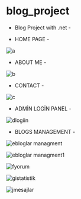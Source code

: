 # blog_project

- Blog Project with .net -

- HOME PAGE -

![a](https://user-images.githubusercontent.com/77343458/111784092-04ca3a00-88cc-11eb-889b-7429cde95568.png)

- ABOUT ME -

![b](https://user-images.githubusercontent.com/77343458/111784099-05fb6700-88cc-11eb-8a84-dd6ca4bcc080.png)

- CONTACT -

![c](https://user-images.githubusercontent.com/77343458/111784101-05fb6700-88cc-11eb-9050-4122443abed3.png)

- ADMİN LOGİN PANEL -

![dlogiin](https://user-images.githubusercontent.com/77343458/111784103-0693fd80-88cc-11eb-8483-55b4cf5716bc.png)

- BLOGS MANAGEMENT -

![ebloglar managment](https://user-images.githubusercontent.com/77343458/111784107-07c52a80-88cc-11eb-8811-964abb8ed23c.png)

![ebloglar managment1](https://user-images.githubusercontent.com/77343458/111784108-085dc100-88cc-11eb-8d70-5d3465f18221.png)

![fyorum](https://user-images.githubusercontent.com/77343458/111784110-085dc100-88cc-11eb-94c3-60928fcb8cd8.png)

![gistatistik](https://user-images.githubusercontent.com/77343458/111784114-08f65780-88cc-11eb-82ab-c13362620801.png)

![jmesajlar](https://user-images.githubusercontent.com/77343458/111784115-08f65780-88cc-11eb-8086-b4dd58037750.png)





